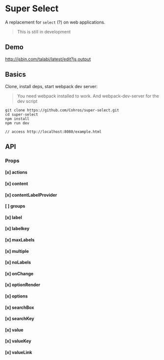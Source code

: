 # Super Select
A replacement for `select` (?) on web applications.

> This is still in development

## Demo
http://jsbin.com/talabi/latest/edit?js,output

## Basics
Clone, install deps, start webpack dev server:

> You need webpack installed to work. And webpack-dev-server for the dev script

```
git clone https://github.com/Cohros/super-select.git
cd super-select
npm install
npm run dev

// access http://localhost:8080/example.html
```

## API
### Props
#### [x] actions
#### [x] content
#### [x] contentLabelProvider
#### [ ] groups
#### [x] label
#### [x] labelkey
#### [x] maxLabels
#### [x] multiple
#### [x] noLabels
#### [x] onChange
#### [x] optionRender
#### [x] options
#### [x] searchBox
#### [x] searchKey
#### [x] value
#### [x] valueKey
#### [x] valueLink
